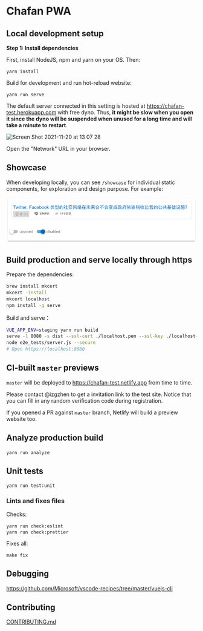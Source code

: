 # Chafan PWA

## Local development setup

**Step 1: Install dependencies**

First, install NodeJS, npm and yarn on your OS. Then:

```
yarn install
```

Build for development and run hot-reload website:

```
yarn run serve
```

The default server connected in this setting is hosted at https://chafan-test.herokuapp.com with free dyno.
Thus, **it might be slow when you open it since the dyno will be suspended when unused for a long time and will
take a minute to restart**.

![Screen Shot 2021-11-20 at 13 07 28](https://user-images.githubusercontent.com/7168454/142740916-c72bb60f-e1ce-4fe9-84d3-72cea9a1d7cf.png)

Open the "Network" URL in your browser.

## Showcase

When developing locally, you can see `/showcase` for individual static components, for exploration and design purpose. For example:

![](./example-showcase.png)

## Build production and serve locally through https

Prepare the dependencies:

```bash
brew install mkcert
mkcert -install
mkcert localhost
npm install -g serve
```

Build and serve：

```bash
VUE_APP_ENV=staging yarn run build
serve -l 8080 -s dist --ssl-cert ./localhost.pem --ssl-key ./localhost-key.pem
node e2e_tests/server.js --secure
# Open https://localhost:8080
```

## CI-built `master` previews

`master` will be deployed to https://chafan-test.netlify.app from time to time.

Please contact @izgzhen to get a invitation link to the test site. Notice that you can fill in any random verification code during registration.

If you opened a PR against `master` branch, Netlify will build a preview website too.

## Analyze production build

```
yarn run analyze
```

## Unit tests

```
yarn run test:unit
```

### Lints and fixes files

Checks:

```
yarn run check:eslint
yarn run check:prettier
```

Fixes all:

```
make fix
```

## Debugging

https://github.com/Microsoft/vscode-recipes/tree/master/vuejs-cli

## Contributing

[CONTRIBUTING.md](CONTRIBUTING.md)
